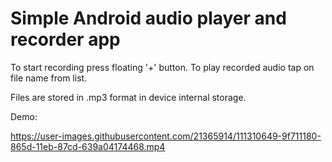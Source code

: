 # Simple Android audio player and recorder app

To start recording press floating '+' button.
To play recorded audio tap on file name from list.

Files are stored in .mp3 format in device internal storage.

Demo:

https://user-images.githubusercontent.com/21365914/111310649-9f711180-865d-11eb-87cd-639a04174468.mp4

